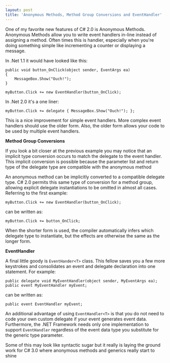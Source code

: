 ```yaml
---
layout: post  
title: 'Anonymous Methods, Method Group Conversions and EventHandler'
---
```

One of my favorite new features of C# 2.0 is Anonymous Methods. Anonymous Methods allow you to write event handlers in-line instead of assigning a method. Often times this is handier, especially when you're doing something simple like incrementing a counter or displaying a message. 

In .Net 1.1 it would have looked like this: 

    public void button_OnClick(object sender, EventArgs ea)  
    {   
        MessageBox.Show("Ouch!");   
    } 
    
    myButton.Click += new EventHandler(button_OnClick);

In .Net 2.0 it's a one liner: 

    myButton.Click += delegate { MessageBox.Show("Ouch!"); };

This is a nice improvement for simple event handlers. More complex event handlers should use the older form. Also, the older form allows your code to be used by multiple event handlers. 

**Method Group Conversions**

If you look a bit closer at the previous example you may notice that an implicit type conversion occurs to match the delegate to the event handler. This implicit conversion is possible because the parameter list and return type of the delegate type are compatible with the anonymous method 

An anonymous method can be implicitly converted to a compatible delegate type. C# 2.0 permits this same type of conversion for a method group, allowing explicit delegate instantiations to be omitted in almost all cases. Referring to the first example: 

    myButton.Click += new EventHandler(button_OnClick);

can be written as: 

    myButton.Click += button_OnClick;

When the shorter form is used, the compiler automatically infers which delegate type to instantiate, but the effects are otherwise the same as the longer form. 

**EventHandler<T>**

A final little goody is `EventHander<T>` class. This fellow saves you a few more keystrokes and consolidates an event and delegate declaration into one statement. For example:

    public delegate void MyEventHandler(object sender, MyEventArgs ea);  
    public event MyEventHandler myEvent;

can be written as: 

    public event EventHandler myEvent;

An additional advantage of using `EventHandler<T>` is that you do not need to code your own custom delegate if your event generates event data. Furthermore, the .NET Framework needs only one implementation to support `EventHandler` regardless of the event data type you substitute for the generic type parameter. 

Some of this may look like syntactic sugar but it really is laying the ground work for C# 3.0 where anonymous methods and generics really start to shine
